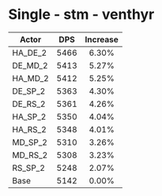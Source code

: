 # Single - stm - venthyr
| Actor | DPS | Increase |
|---|:---:|:---:|
|HA_DE_2|5466|6.30%|
|DE_MD_2|5413|5.27%|
|HA_MD_2|5412|5.25%|
|DE_SP_2|5363|4.30%|
|DE_RS_2|5361|4.26%|
|HA_SP_2|5350|4.04%|
|HA_RS_2|5348|4.01%|
|MD_SP_2|5310|3.26%|
|MD_RS_2|5308|3.23%|
|RS_SP_2|5248|2.07%|
|Base|5142|0.00%|
